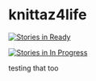 # knittaz4life

[![Stories in Ready](https://badge.waffle.io/bobsburgers1/knittaz4life.svg?label=Ready&title=Ready)](http://waffle.io/bobsburgers1/knittaz4life)

[![Stories in In Progress](https://badge.waffle.io/rstudio/pool.svg?label=In%20Progress&title=In%20Progress)](http://waffle.io/rstudio/pool) 

testing that too
